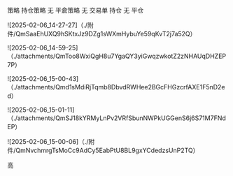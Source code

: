 
策略
持仓策略
无
平倉策略
无
交易单
持仓
无
平仓

![2025-02-06_14-27-27]（./附件/QmSaaEhUXQ9hSKtxJz9DZg1sWXmHybuYe59qKvT2j7a52Q）

![2025-02-06_14-59-25]（./attachments/QmToo8WxiQgH8u7YgaQY3yiGwqzwkotZ2zNHAUqDHZEP7P）

![2025-02-06_15-00-43]（./attachments/Qmd1sMdiRjTqmb8DbvdRWHee2BGcFHGzcrfAXE1F5nD2ed）

![2025-02-06_15-01-11]（./attachments/QmSJ18kYRMyLnPv2VRfSbunNWPkUGGenS6j6S71M7FNdEP）

![2025-02-06_15-00-06]（./附件/QmNvchmrgTsMoCc9AdCy5EabPtU8BL9gxYCdedzsUnP2TQ）

高

[]()